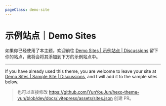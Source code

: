 ```yaml
---
pageClass: demo-site
---
```


# 示例站点｜Demo Sites

如果你已经使用了本主题，欢迎前往 [Demo Sites | 示例站点 | Discussions](https://github.com/YunYouJun/hexo-theme-yun/discussions/97) 留下你的站点，我将会将其添加到下方的示例站点中。

---

If you have already used this theme, you are welcome to leave your site at [Demo Sites | Sample Site | Discussions](https://github.com/YunYouJun/hexo-theme-yun/discussions/97), and I will add it to the sample sites below.

> 也可以直接修改 <https://github.com/YunYouJun/hexo-theme-yun/blob/dev/docs/.vitepress/assets/sites.json> 创建 PR。

<DemoSites />
